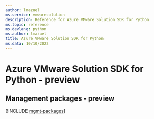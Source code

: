 ```yaml
---
author: lmazuel
ms.service: vmwaresolution
description: Reference for Azure VMware Solution SDK for Python
ms.topic: reference
ms.devlang: python
ms.author: lmazuel
title: Azure VMware Solution SDK for Python
ms.data: 10/10/2022
---
```

# Azure VMware Solution SDK for Python - preview

## Management packages - preview
[!INCLUDE [mgmt-packages](vmware-solution-mgmt-index.md)]
